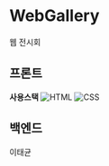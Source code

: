 # WebGallery
웹 전시회

## 프론트

<b>사용스택</b>
![HTML](https://img.shields.io/badge/HTML-E34F26?style=flat-square&logo=HTML5&logoColor=white)
![CSS](https://img.shields.io/badge/CSS-1572B6?style=flat-square&logo=CSS3&logoColor=white)

## 백엔드
이태균
